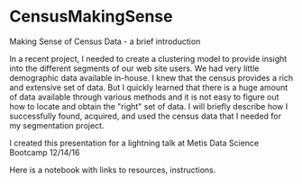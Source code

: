 # CensusMakingSense
Making Sense of Census Data - a brief introduction

In a recent project, I needed to create a clustering model to provide insight into the different segments of our web site users.  We had very little demographic data available in-house.  I knew that the census provides a rich and extensive set of data.  But I quickly learned that there is a huge amount of data available through various methods and it is not easy to figure out how to locate and obtain the "right" set of data.  I will briefly describe how I successfully found, acquired, and used the census data that I needed for my segmentation  project.

I created this presentation for a lightning talk at Metis Data Science Bootcamp 12/14/16 

Here is a notebook with links to resources, instructions.
